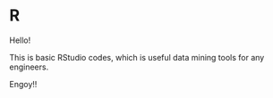 # R
Hello! 

This is basic RStudio codes, which is useful data mining tools for any engineers.

Engoy!!

